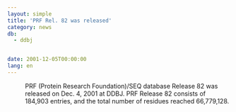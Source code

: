 ```yaml
---
layout: simple
title: 'PRF Rel. 82 was released'
category: news
db:
  - ddbj


date: 2001-12-05T00:00:00
lang: en
---
```


<dd>PRF (Protein Research Foundation)/SEQ database Release 82 was released on Dec. 4, 2001 at DDBJ. PRF Release 82 consists of 184,903 entries, and the total number of residues reached 66,779,128.</dd>
